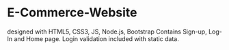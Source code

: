 # E-Commerce-Website
designed with HTML5, CSS3, JS, Node.js, Bootstrap
Contains Sign-up, Log-In and Home page.
Login validation included with static data.
